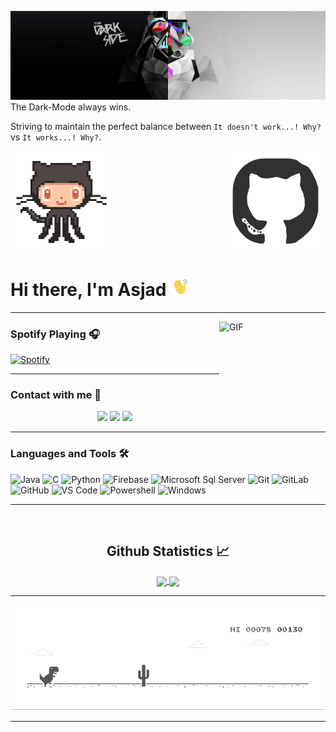
![](https://github.com/AsjadSiddiqui/AsjadSiddiqui/raw/main/cover.jpg)
The Dark-Mode always wins.

Striving to maintain the perfect balance between `It doesn't work...! Why?` vs `It works...! Why?`.



<p float="left">
<img alt="GIF" height="160px" width="160px" src="https://github.com/AsjadSiddiqui/AsjadSiddiqui/raw/main/git.gif" />
  <img align="right" alt="GIF" height="160px" width="160px" src="https://github.com/AsjadSiddiqui/AsjadSiddiqui/raw/main/github_rounded_corners.gif" />
</p>




# Hi there, I'm Asjad <img width="30px" src="https://github.com/AsjadSiddiqui/AsjadSiddiqui/raw/main/wave.gif" />

---

<img align="right" alt="GIF" height="170px" width="170px" src="https://media.giphy.com/media/J5B1Y8QZnzXXbLQIBu/giphy.gif" />

### Spotify Playing 🎧

[![Spotify](https://asjad.vercel.app/we-dont-talk-anymore.svg)](https://open.spotify.com/user/12l1tpb4sgf1pe8p4w0qcoxcm?si=3i3OXEcNRe-Upk8aglD8cg)

---

### Contact with me 📝
<p align="center">
<a href="https://asjad.netlify.app/"><img src="https://img.shields.io/badge/-asjad.netlify.app-3423A6?style=flat-square&logo=Google-Chrome&logoColor=white"/></a>
<a href="https://www.linkedin.com/in/asjad-s-7449131a9/"><img src="https://img.shields.io/badge/-Asjad%20Siddiqui-0077B5?style=flat-square&logo=Linkedin&logoColor=white"/></a>
<a href="mailto:asjadsidd101@gmail.com"><img src="https://img.shields.io/badge/-asjadsidd101@gamil.com-D14836?style=flat-square&logo=Gmail&logoColor=white"/></a>

<br />

---

### Languages and Tools 🛠 

![Java](http://img.shields.io/badge/-Flutter-ffffff?style=flat-square&logo=flutter&logoColor=41d0fd)
![C](http://img.shields.io/badge/-Dart-A8B9CC?style=flat-square&logo=dart&logoColor=ffffff)
![Python](http://img.shields.io/badge/-Python-3776AB?style=flat-square&logo=python&logoColor=ffffff)
![Firebase](https://img.shields.io/badge/-Firebase-FFCA28?style=flat-square&logo=firebase&logoColor=ffffff)
![Microsoft Sql Server](https://img.shields.io/badge/-Sql%20Server-CC2927?style=flat-square&logo=microsoft-sql-server&logoColor=ffffff)
![Git](https://img.shields.io/badge/-Git-%23F05032?style=flat-square&logo=git&logoColor=%23ffffff)
![GitLab](https://img.shields.io/badge/-GitLab-FCA121?style=flat-square&logo=gitlab)
![GitHub](https://img.shields.io/badge/-GitHub-181717?style=flat-square&logo=github)
![VS Code](http://img.shields.io/badge/-VS%20Code-007ACC?style=flat-square&logo=visual-studio-code&logoColor=ffffff)
![Powershell](http://img.shields.io/badge/-Powershell-5391FE?style=flat-square&logo=powershell&logoColor=ffffff)
![Windows](http://img.shields.io/badge/-Windows-0078D6?style=flat-square&logo=windows&logoColor=ffffff)
<br/>

---

<br/>

  <h2 align="center"> Github Statistics 📈 </h2>
  
  <div align="center"> 
     <a href="">
      <img align="center" src="https://github-readme-stats-sigma-five.vercel.app/api?username=AsjadSiddiqui&show_icons=true&include_all_commits=true&count_private=true&theme=react&line_height=40" />
    </a>
    <a href="">
      <img align="center" src="https://github-readme-stats.vercel.app/api/top-langs/?username=AsjadSiddiqui&theme=react&line_height=40&hide=css"/>
    </a>
</div
  
<br/>

---
![Dino](
https://github.com/AsjadSiddiqui/AsjadSiddiqui/raw/main/dino.gif)
 
---

